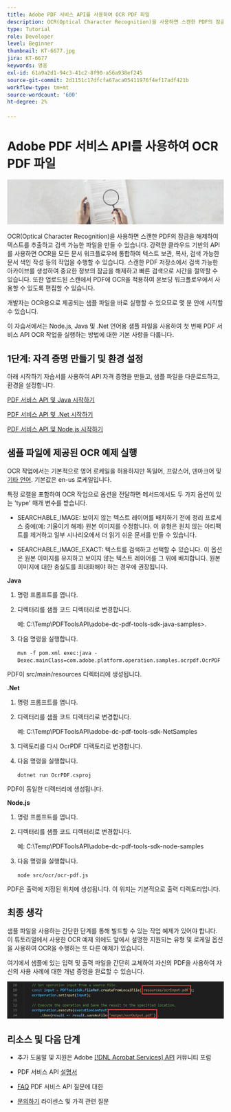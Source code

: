 ```yaml
---
title: Adobe PDF 서비스 API를 사용하여 OCR PDF 파일
description: OCR(Optical Character Recognition)을 사용하면 스캔한 PDF의 잠금을 해제하여 텍스트를 추출하고 검색 가능한 파일을 만들 수 있습니다
type: Tutorial
role: Developer
level: Beginner
thumbnail: KT-6677.jpg
jira: KT-6677
keywords: 영웅
exl-id: 61a9a2d1-94c3-41c2-8f90-a56a938ef245
source-git-commit: 2d1151c17dfcfa67aca05411976f4ef17adf421b
workflow-type: tm+mt
source-wordcount: '600'
ht-degree: 2%

---
```


# Adobe PDF 서비스 API를 사용하여 OCR PDF 파일

![PDF 메인 이미지 만들기](assets/OCR_hero.jpg)

OCR(Optical Character Recognition)을 사용하면 스캔한 PDF의 잠금을 해제하여 텍스트를 추출하고 검색 가능한 파일을 만들 수 있습니다. 강력한 클라우드 기반의 API를 사용하면 OCR을 모든 문서 워크플로우에 통합하여 텍스트 보관, 복사, 검색 가능한 문서 색인 작성 등의 작업을 수행할 수 있습니다. 스캔한 PDF 저장소에서 검색 가능한 아카이브를 생성하여 중요한 정보의 잠금을 해제하고 빠른 검색으로 시간을 절약할 수 있습니다. 또한 업로드된 스캔에서 PDF에 OCR을 적용하여 온보딩 워크플로우에서 사용할 수 있도록 편집할 수 있습니다.

개발자는 OCR용으로 제공되는 샘플 파일을 바로 실행할 수 있으므로 몇 분 안에 시작할 수 있습니다.

이 자습서에서는 Node.js, Java 및 .Net 언어용 샘플 파일을 사용하여 첫 번째 PDF 서비스 API OCR 작업을 실행하는 방법에 대한 기본 사항을 다룹니다.

## 1단계: 자격 증명 만들기 및 환경 설정

아래 시작하기 자습서를 사용하여 API 자격 증명을 만들고, 샘플 파일을 다운로드하고, 환경을 설정합니다.

[PDF 서비스 API 및 Java 시작하기](gettingstartedjava.md)

[PDF 서비스 API 및 .Net 시작하기](gettingstartednet.md)

[PDF 서비스 API 및 Node.js 시작하기](createpdffromhtml.md)

## 샘플 파일에 제공된 OCR 예제 실행

OCR 작업에서는 기본적으로 영어 로케일을 허용하지만 독일어, 프랑스어, 덴마크어 및 [기타 언어](https://opensource.adobe.com/pdftools-sdk-docs/release/latest/howtos.html#ocr-with-explicit-language). 기본값은 en-us 로케일입니다.

특정 로캘을 포함하여 OCR 작업으로 옵션을 전달하면 메서드에서도 두 가지 옵션이 있는 &#39;type&#39; 매개 변수를 받습니다.

* SEARCHABLE_IMAGE: 보이지 않는 텍스트 레이어를 배치하기 전에 정리 프로세스 중에(예: 기울이기 해제) 원본 이미지를 수정합니다. 이 유형은 원치 않는 아티팩트를 제거하고 일부 시나리오에서 더 읽기 쉬운 문서를 만들 수 있습니다.

* SEARCHABLE_IMAGE_EXACT: 텍스트를 검색하고 선택할 수 있습니다. 이 옵션은 원본 이미지를 유지하고 보이지 않는 텍스트 레이어를 그 위에 배치합니다. 원본 이미지에 대한 충실도를 최대화해야 하는 경우에 권장됩니다.

**Java**

1. 명령 프롬프트를 엽니다.

1. 디렉터리를 샘플 코드 디렉터리로 변경합니다.

   예: C:\Temp\PDFToolsAPI\adobe-dc-pdf-tools-sdk-java-samples>.

1. 다음 명령을 실행합니다.

   `mvn -f pom.xml exec:java -Dexec.mainClass=com.adobe.platform.operation.samples.ocrpdf.OcrPDF`

PDF이 src/main/resources 디렉터리에 생성됩니다.

**.Net**

1. 명령 프롬프트를 엽니다.

1. 디렉터리를 샘플 코드 디렉터리로 변경합니다.

   예: C:\Temp\PDFToolsAPI\adobe-dc-pdf-tools-sdk-NetSamples

1. 디렉토리를 다시 OcrPDF 디렉토리로 변경합니다.

1. 다음 명령을 실행합니다.

   `dotnet run OcrPDF.csproj`

PDF이 동일한 디렉터리에 생성됩니다.

**Node.js**

1. 명령 프롬프트를 엽니다.

1. 디렉터리를 샘플 코드 디렉터리로 변경합니다.

   예: C:\Temp\PDFToolsAPI\adobe-dc-pdf-tools-sdk-node-samples

1. 다음 명령을 실행합니다.

   `node src/ocr/ocr-pdf.js`

PDF은 출력에 지정된 위치에 생성됩니다. 이 위치는 기본적으로 출력 디렉토리입니다.

## 최종 생각

샘플 파일을 사용하는 간단한 단계를 통해 빌드할 수 있는 작업 예제가 있어야 합니다. 이 튜토리얼에서 사용한 OCR 예제 외에도 앞에서 설명한 지원되는 유형 및 로케일 옵션을 사용하여 OCR을 수행하는 또 다른 예제가 있습니다.

여기에서 샘플에 있는 입력 및 출력 파일을 간단히 교체하여 자신의 PDF을 사용하여 자신의 사용 사례에 대한 개념 증명을 완료할 수 있습니다.

![개념 증명](assets/OCR_poc.png)

## 리소스 및 다음 단계

* 추가 도움말 및 지원은 Adobe [[!DNL Acrobat Services] API](https://community.adobe.com/t5/document-cloud-sdk/bd-p/Document-Cloud-SDK?page=1&amp;sort=latest_replies&amp;filter=all) 커뮤니티 포럼

* PDF 서비스 API [설명서](https://www.adobe.com/go/pdftoolsapi_doc)

* [FAQ](https://community.adobe.com/t5/document-cloud-sdk/faq-for-document-services-pdf-tools-api/m-p/10726197) PDF 서비스 API 질문에 대한

* [문의하기](https://www.adobe.com/go/pdftoolsapi_requestform) 라이센스 및 가격 관련 질문
